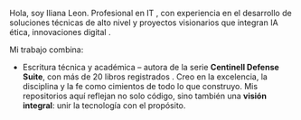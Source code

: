 

Hola, soy Iliana Leon.
Profesional en IT , con experiencia en el desarrollo de soluciones técnicas de alto nivel y proyectos visionarios que integran IA ética, innovaciones digital .

Mi trabajo combina:

* Escritura técnica y académica – autora de la serie **Centinell Defense Suite**, con más de 20 libros registrados .
  Creo en la excelencia, la disciplina y la fe como cimientos de todo lo que construyo. Mis repositorios aquí reflejan no solo código, sino también una **visión integral**: unir la tecnología con el propósito.




<!---
pizat16/pizat16 is a  special  repository because its `README.md` (this file) appears on your GitHub profile.
You can click the Preview link to take a look at your changes.
--->
